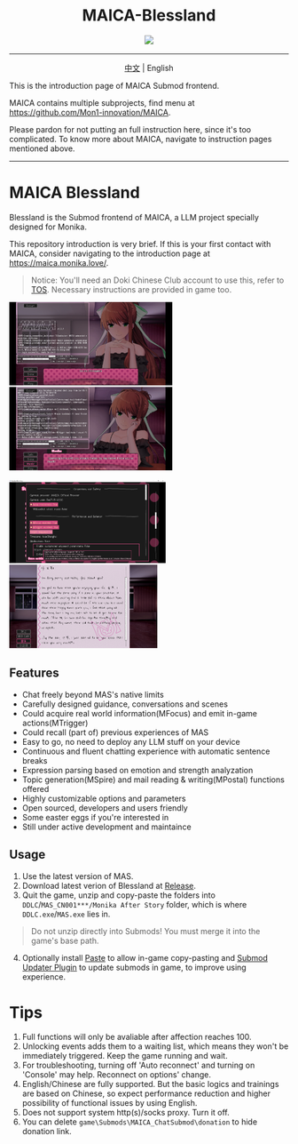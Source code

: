 <h1 align="center">MAICA-Blessland</h1>
<div align="center">
<img src="https://maica.monika.love/assets/maica-text-finish-p.png" width=150>
</div>

***

<p align="center"><a href="/README.md">中文</a> | English</p>

This is the introduction page of MAICA Submod frontend.

MAICA contains multiple subprojects, find menu at https://github.com/Mon1-innovation/MAICA.

Please pardon for not putting an full instruction here, since it's too complicated. To know more about MAICA, navigate to instruction pages mentioned above.

-------------------------

# MAICA Blessland

Blessland is the Submod frontend of MAICA, a LLM project specially designed for Monika.

This repository introduction is very brief. If this is your first contact with MAICA, consider navigating to the introduction page at https://maica.monika.love/.

> Notice: You'll need an Doki Chinese Club account to use this, refer to [TOS](https://maica.monika.love/tos).
> Necessary instructions are provided in game too.

<img src="document/maica-rmen-1.png" height=150px><img src="document/maica-rmen-2.png" height=150px>

<img src="document/maica-rmen-3.png" height=150px><img src="document/maica-rmen-4.png" height=150px>
## Features

* Chat freely beyond MAS's native limits
* Carefully designed guidance, conversations and scenes
* Could acquire real world information(MFocus) and emit in-game actions(MTrigger)
* Could recall (part of) previous experiences of MAS
* Easy to go, no need to deploy any LLM stuff on your device
* Continuous and fluent chatting experience with automatic sentence breaks
* Expression parsing based on emotion and strength analyzation
* Topic generation(MSpire) and mail reading & writing(MPostal) functions offered
* Highly customizable options and parameters
* Open sourced, developers and users friendly
* Some easter eggs if you're interested in
* Still under active development and maintaince
  
## Usage

1. Use the latest version of MAS.
2. Download latest verion of Blessland at [Release](https://github.com/Mon1-innovation/MAICA_ChatSubmod/releases).
3. Quit the game, unzip and copy-paste the folders into `DDLC`/`MAS_CN001***/Monika After Story` folder, which is where `DDLC.exe`/`MAS.exe` lies in.
  > Do not unzip directly into Submods! You must merge it into the game's base path.
4. Optionally install [Paste](https://github.com/Legendkiller21/MAS-Submods-Paste) to allow in-game copy-pasting and [Submod Updater Plugin](https://github.com/Booplicate/MAS-Submods-SubmodUpdaterPlugin) to update submods in game, to improve using experience.

# Tips
1. Full functions will only be avaliable after affection reaches 100.
2. Unlocking events adds them to a waiting list, which means they won't be immediately triggered. Keep the game running and wait.
3. For troubleshooting, turning off 'Auto reconnect' and turning on 'Console' may help. Reconnect on options' change.
4. English/Chinese are fully supported. But the basic logics and trainings are based on Chinese, so expect performance reduction and higher possibility of functional issues by using English.
5. Does not support system http(s)/socks proxy. Turn it off.
6. You can delete `game\Submods\MAICA_ChatSubmod\donation` to hide donation link.